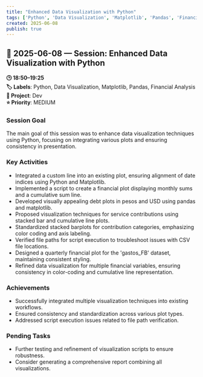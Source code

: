 ```yaml
---
title: "Enhanced Data Visualization with Python"
tags: ['Python', 'Data Visualization', 'Matplotlib', 'Pandas', 'Financial Analysis']
created: 2025-06-08
publish: true
---
```


## 📅 2025-06-08 — Session: Enhanced Data Visualization with Python

**🕒 18:50–19:25**  
**🏷️ Labels**: Python, Data Visualization, Matplotlib, Pandas, Financial Analysis  
**📂 Project**: Dev  
**⭐ Priority**: MEDIUM  


### Session Goal
The main goal of this session was to enhance data visualization techniques using Python, focusing on integrating various plots and ensuring consistency in presentation.

### Key Activities
- Integrated a custom line into an existing plot, ensuring alignment of date indices using Python and Matplotlib.
- Implemented a script to create a financial plot displaying monthly sums and a cumulative sum line.
- Developed visually appealing debt plots in pesos and USD using pandas and matplotlib.
- Proposed visualization techniques for service contributions using stacked bar and cumulative line plots.
- Standardized stacked barplots for contribution categories, emphasizing color coding and axis labeling.
- Verified file paths for script execution to troubleshoot issues with CSV file locations.
- Designed a quarterly financial plot for the 'gastos_FB' dataset, maintaining consistent styling.
- Refined data visualization for multiple financial variables, ensuring consistency in color-coding and cumulative line representation.

### Achievements
- Successfully integrated multiple visualization techniques into existing workflows.
- Ensured consistency and standardization across various plot types.
- Addressed script execution issues related to file path verification.

### Pending Tasks
- Further testing and refinement of visualization scripts to ensure robustness.
- Consider generating a comprehensive report combining all visualizations.
